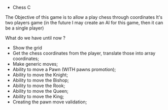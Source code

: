 - Chess C

The Objective of this game is to allow a play chess through coordinates
It's two players game (in the future I may create an AI for this game, then it can be a single player)

What do we have until now ?
 - Show the grid
 - Get the chess coordinates from the player, translate those into array coordinates;
 - Make generic moves;
 - Ability to move a Pawn (WITH pawns promotion);
 - Ability to move the Knight;
 - Ability to move the Bishop;
 - Ability to move the Rook;
 - Ability to move the Queen;
 - Ability to move the King;
 - Creating the pawn move validation;

